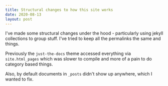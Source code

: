 ```yaml
---
title: Structural changes to how this site works
date: 2020-08-13
layout: post
---
```


I've made some structural changes under the hood - particularly using jekyll collections to group stuff. I've tried to keep all the permalinks the same and things.

Previously the `just-the-docs` theme accessed everything via `site.html_pages` which was slower to compile and more of a pain to do category based things.

Also, by default documents in `_posts` didn't show up anywhere, which I wanted to fix.
